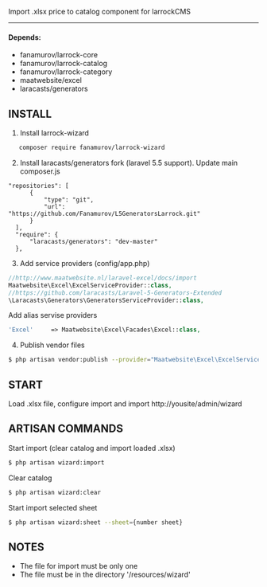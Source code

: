 
Import .xlsx price to catalog component for larrockCMS

***


#### Depends:
  - fanamurov/larrock-core
  - fanamurov/larrock-catalog
  - fanamurov/larrock-category
  - maatwebsite/excel
  - laracasts/generators

## INSTALL

1. Install larrock-wizard
```sh
   composer require fanamurov/larrock-wizard
  ```

2. Install laracasts/generators fork (laravel 5.5 support). Update main composer.js
  ``` 
  "repositories": [
        {
            "type": "git",
            "url": "https://github.com/Fanamurov/L5GeneratorsLarrock.git"
        }
    ],
    "require": {
        "laracasts/generators": "dev-master"
    },
  ```

3. Add service providers (config/app.php)
  ```php
  //http://www.maatwebsite.nl/laravel-excel/docs/import
  Maatwebsite\Excel\ExcelServiceProvider::class,
  //https://github.com/laracasts/Laravel-5-Generators-Extended
  \Laracasts\Generators\GeneratorsServiceProvider::class,
  ```
  Add alias servise providers
  ```php
  'Excel'     => Maatwebsite\Excel\Facades\Excel::class,
  ```

4. Publish vendor files
  ```sh
  $ php artisan vendor:publish --provider="Maatwebsite\Excel\ExcelServiceProvider"
  ```


## START
Load .xlsx file, сonfigure import and import
http://yousite/admin/wizard

## ARTISAN COMMANDS
Start import (clear catalog and import loaded .xlsx)
```sh
$ php artisan wizard:import
```
Clear catalog
```sh
$ php artisan wizard:clear
```
Start import selected sheet
```sh
$ php artisan wizard:sheet --sheet={number sheet}
```

## NOTES

 - The file for import must be only one
 - The file must be in the directory '/resources/wizard'